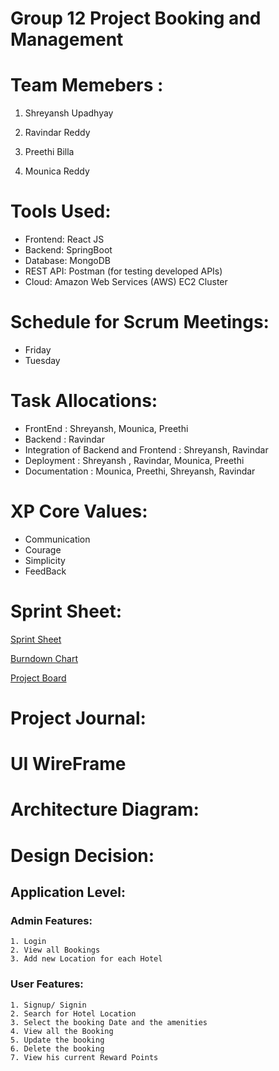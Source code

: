# Group 12 Project Booking and Management

# Team Memebers :

1) Shreyansh Upadhyay 

2) Ravindar Reddy 

3) Preethi Billa 

4) Mounica Reddy

# Tools Used:

 * Frontend: React JS
 * Backend: SpringBoot
 * Database: MongoDB
 * REST API: Postman (for testing developed APIs)
 * Cloud: Amazon Web Services (AWS) EC2 Cluster

# Schedule for Scrum Meetings:

 * Friday
 * Tuesday

# Task Allocations:

 * FrontEnd : Shreyansh, Mounica, Preethi
 * Backend : Ravindar
 * Integration of Backend and Frontend : Shreyansh, Ravindar
 * Deployment : Shreyansh , Ravindar, Mounica, Preethi
 * Documentation : Mounica, Preethi, Shreyansh, Ravindar

# XP Core Values:

 * Communication
 * Courage
 * Simplicity
 * FeedBack

# Sprint Sheet:

[Sprint Sheet](https://github.com/gopinathsjsu/team-project-incognito/blob/main/Documentation/Scrum_Journal_202.xlsx)

[Burndown Chart](https://docs.google.com/spreadsheets/d/12HDOMYoLC3ENJTQOy0CME6LnWqeNuzJCaCU8Bj9qWb8/edit#gid=1503773425)

[Project Board](https://trello.com/b/PjHUdO26/weeklyprogresscmpe202)

# Project Journal:



# UI WireFrame

# Architecture Diagram:

# Design Decision:

## Application Level:

### Admin Features:

    1. Login
    2. View all Bookings
    3. Add new Location for each Hotel

### User Features:

    1. Signup/ Signin
    2. Search for Hotel Location
    3. Select the booking Date and the amenities
    4. View all the Booking
    5. Update the booking
    6. Delete the booking
    7. View his current Reward Points




